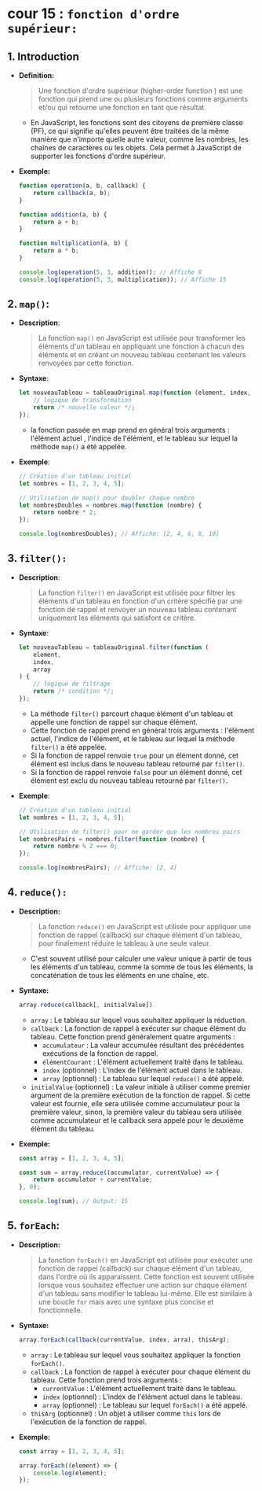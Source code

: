 # cour 15 : **`fonction d'ordre supérieur:`**

## 1. **Introduction**

-   **Definition:**

    > Une fonction d'ordre supérieur (higher-order function ) est une fonction qui prend une ou plusieurs fonctions comme arguments et/ou qui retourne une fonction en tant que résultat.

    -   En JavaScript, les fonctions sont des citoyens de première classe (PF), ce qui signifie qu'elles peuvent être traitées de la même manière que n'importe quelle autre valeur, comme les nombres, les chaînes de caractères ou les objets. Cela permet à JavaScript de supporter les fonctions d'ordre supérieur.

-   **Exemple:**

    ```javascript
    function operation(a, b, callback) {
        return callback(a, b);
    }

    function addition(a, b) {
        return a + b;
    }

    function multiplication(a, b) {
        return a * b;
    }

    console.log(operation(5, 3, addition)); // Affiche 8
    console.log(operation(5, 3, multiplication)); // Affiche 15
    ```

## 2. **`map()`:**

-   **Description**:

    > La fonction `map()` en JavaScript est utilisée pour transformer les éléments d'un tableau en appliquant une fonction à chacun des éléments et en créant un nouveau tableau contenant les valeurs renvoyées par cette fonction.

-   **Syntaxe**:

    ```javascript
    let nouveauTableau = tableauOriginal.map(function (element, index, array) {
        // logique de transformation
        return /* nouvelle valeur */;
    });
    ```

    -   la fonction passée en map prend en général trois arguments : l'élément actuel , l'indice de l'élément, et le tableau sur lequel la méthode `map()` a été appelée.

-   **Exemple**:

    ```javascript
    // Création d'un tableau initial
    let nombres = [1, 2, 3, 4, 5];

    // Utilisation de map() pour doubler chaque nombre
    let nombresDoubles = nombres.map(function (nombre) {
        return nombre * 2;
    });

    console.log(nombresDoubles); // Affiche: [2, 4, 6, 8, 10]
    ```

## 3. **`filter():`**

-   **Description**:

    > La fonction `filter()` en JavaScript est utilisée pour filtrer les éléments d'un tableau en fonction d'un critère spécifié par une fonction de rappel et renvoyer un nouveau tableau contenant uniquement les éléments qui satisfont ce critère.

-   **Syntaxe**:

    ```javascript
    let nouveauTableau = tableauOriginal.filter(function (
        element,
        index,
        array
    ) {
        // logique de filtrage
        return /* condition */;
    });
    ```

    -   La méthode `filter()` parcourt chaque élément d'un tableau et appelle une fonction de rappel sur chaque élément.
    -   Cette fonction de rappel prend en général trois arguments : l'élément actuel, l'indice de l'élément, et le tableau sur lequel la méthode `filter()` a été appelée.
    -   Si la fonction de rappel renvoie `true` pour un élément donné, cet élément est inclus dans le nouveau tableau retourné par `filter()`.
    -   Si la fonction de rappel renvoie `false` pour un élément donné, cet élément est exclu du nouveau tableau retourné par `filter()`.

-   **Exemple**:

    ```javascript
    // Création d'un tableau initial
    let nombres = [1, 2, 3, 4, 5];

    // Utilisation de filter() pour ne garder que les nombres pairs
    let nombresPairs = nombres.filter(function (nombre) {
        return nombre % 2 === 0;
    });

    console.log(nombresPairs); // Affiche: [2, 4]
    ```

## 4. **`reduce():`**

-   **Description:**

    > La fonction `reduce()` en JavaScript est utilisée pour appliquer une fonction de rappel (callback) sur chaque élément d'un tableau, pour finalement réduire le tableau à une seule valeur.

    -   C'est souvent utilisé pour calculer une valeur unique à partir de tous les éléments d'un tableau, comme la somme de tous les éléments, la concaténation de tous les éléments en une chaîne, etc.

-   **Syntaxe:**

    ```javascript
    array.reduce(callback[, initialValue])
    ```

    -   `array` : Le tableau sur lequel vous souhaitez appliquer la réduction.
    -   `callback` : La fonction de rappel à exécuter sur chaque élément du tableau. Cette fonction prend généralement quatre arguments :
        -   `accumulateur` : La valeur accumulée résultant des précédentes exécutions de la fonction de rappel.
        -   `élémentCourant` : L'élément actuellement traité dans le tableau.
        -   `index` (optionnel) : L'index de l'élément actuel dans le tableau.
        -   `array` (optionnel) : Le tableau sur lequel `reduce()` a été appelé.
    -   `initialValue` (optionnel) : La valeur initiale à utiliser comme premier argument de la première exécution de la fonction de rappel. Si cette valeur est fournie, elle sera utilisée comme accumulateur pour la première valeur, sinon, la première valeur du tableau sera utilisée comme accumulateur et le callback sera appelé pour le deuxième élément du tableau.

-   **Exemple:**

    ```javascript
    const array = [1, 2, 3, 4, 5];

    const sum = array.reduce((accumulator, currentValue) => {
        return accumulator + currentValue;
    }, 0);

    console.log(sum); // Output: 15
    ```

## 5. **`forEach`:**

-   **Description:**

    > La fonction `forEach()` en JavaScript est utilisée pour exécuter une fonction de rappel (callback) sur chaque élément d'un tableau, dans l'ordre où ils apparaissent. Cette fonction est souvent utilisée lorsque vous souhaitez effectuer une action sur chaque élément d'un tableau sans modifier le tableau lui-même. Elle est similaire à une boucle `for` mais avec une syntaxe plus concise et fonctionnelle.

-   **Syntaxe:**

    ```javascript
    array.forEach(callback(currentValue, index, arra), thisArg);
    ```

    -   `array` : Le tableau sur lequel vous souhaitez appliquer la fonction `forEach()`.
    -   `callback` : La fonction de rappel à exécuter pour chaque élément du tableau. Cette fonction prend trois arguments :
        -   `currentValue` : L'élément actuellement traité dans le tableau.
        -   `index` (optionnel) : L'index de l'élément actuel dans le tableau.
        -   `array` (optionnel) : Le tableau sur lequel `forEach()` a été appelé.
    -   `thisArg` (optionnel) : Un objet à utiliser comme `this` lors de l'exécution de la fonction de rappel.

-   **Exemple:**

    ```javascript
    const array = [1, 2, 3, 4, 5];

    array.forEach((element) => {
        console.log(element);
    });
    ```
